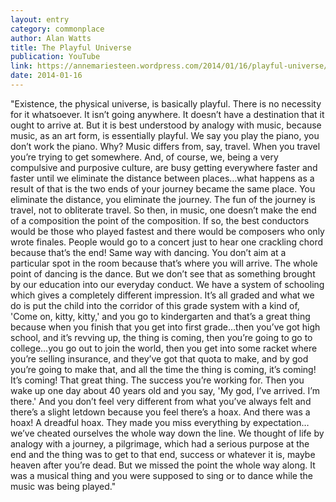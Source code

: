 ```yaml
---
layout: entry
category: commonplace
author: Alan Watts
title: The Playful Universe
publication: YouTube
link: https://annemariesteen.wordpress.com/2014/01/16/playful-universe/
date: 2014-01-16
---
```


"Existence, the physical universe, is basically playful. There is no necessity for it whatsoever. It isn’t going anywhere. It doesn’t have a destination that it ought to arrive at. But it is best understood by analogy with music, because music, as an art form, is essentially playful. We say you play the piano, you don’t work the piano. Why? Music differs from, say, travel. When you travel you’re trying to get somewhere. And, of course, we, being a very compulsive and purposive culture, are busy getting everywhere faster and faster until we eliminate the distance between places…what happens as a result of that is the two ends of your journey became the same place. You eliminate the distance, you eliminate the journey. The fun of the journey is travel, not to obliterate travel. So then, in music, one doesn’t make the end of a composition the point of the composition. If so, the best conductors would be those who played fastest and there would be composers who only wrote finales. People would go to a concert just to hear one crackling chord because that’s the end! Same way with dancing. You don’t aim at a particular spot in the room because that’s where you will arrive. The whole point of dancing is the dance. But we don’t see that as something brought by our education into our everyday conduct. We have a system of schooling which gives a completely different impression. It’s all graded and what we do is put the child into the corridor of this grade system with a kind of, 'Come on, kitty, kitty,' and you go to kindergarten and that’s a great thing because when you finish that you get into first grade…then you’ve got high school, and it’s revving up, the thing is coming, then you’re going to go to college…you go out to join the world, then you get into some racket where you’re selling insurance, and they’ve got that quota to make, and by god you’re going to make that, and all the time the thing is coming, it’s coming! It’s coming! That great thing. The success you’re working for. Then you wake up one day about 40 years old and you say, 'My god, I’ve arrived. I’m there.' And you don’t feel very different from what you’ve always felt and there’s a slight letdown because you feel there’s a hoax. And there was a hoax! A dreadful hoax. They made you miss everything by expectation…we’ve cheated ourselves the whole way down the line. We thought of life by analogy with a journey, a pilgrimage, which had a serious purpose at the end and the thing was to get to that end, success or whatever it is, maybe heaven after you’re dead. But we missed the point the whole way along. It was a musical thing and you were supposed to sing or to dance while the music was being played."
